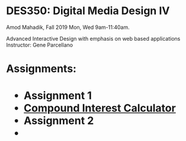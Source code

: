 # DES350: Digital Media Design IV
Amod Mahadik, Fall 2019
Mon, Wed 9am-11:40am.

Advanced Interactive Design with emphasis on web based applications
Instructor: Gene Parcellano

<h1> Assignments: <h1>
  
  <ul> 
  <li>Assignment 1 <li> 
  <a href=" https://amodmahadik.github.io/Compound-Interest-Calc-Final/">Compound Interest Calculator </a>
  <li> Assignment 2 <li> 
  <ul>

 
